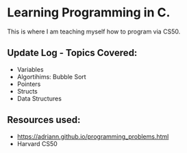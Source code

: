# Learning Programming in C.
This is where I am teaching myself how to program via CS50.

## Update Log - Topics Covered:
* Variables
* Algortihims: Bubble Sort
* Pointers
* Structs
* Data Structures

## Resources used:
* https://adriann.github.io/programming_problems.html
* Harvard CS50